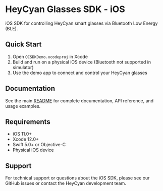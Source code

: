 # HeyCyan Glasses SDK - iOS

iOS SDK for controlling HeyCyan smart glasses via Bluetooth Low Energy (BLE).

## Quick Start

1. Open `QCSDKDemo.xcodeproj` in Xcode
2. Build and run on a physical iOS device (Bluetooth not supported in simulator)
3. Use the demo app to connect and control your HeyCyan glasses

## Documentation

See the main [README](../README.md) for complete documentation, API reference, and usage examples.

## Requirements

- iOS 11.0+
- Xcode 12.0+
- Swift 5.0+ or Objective-C
- Physical iOS device

## Support

For technical support or questions about the iOS SDK, please see our GitHub issues or contact the HeyCyan development team.